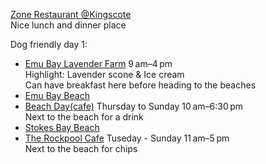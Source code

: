 [Zone Restaurant @Kingscote](https://ozonehotelki.com.au/restaurant-bar/)  
Nice lunch and dinner place 

Dog friendly day 1: 
- [Emu Bay Lavender Farm](https://www.google.com/maps/place/Emu+Bay+Lavender+Farm/@-35.6094502,137.5281295,14z/data=!4m6!3m5!1s0x6ab26df369bb092f:0xd42100fec1caad4c!8m2!3d-35.6071191!4d137.5232828!16s%2Fg%2F1v2yy_bv?authuser=1&entry=ttu&g_ep=EgoyMDI0MTIxMS4wIKXMDSoASAFQAw%3D%3D) 9 am–4 pm  
Highlight: Lavender scone & Ice cream  
Can have breakfast here before heading to the beaches 
- [Emu Bay Beach](https://www.google.com/maps/place/Emu+Bay+Beach/@-35.5961224,137.5019228,14.75z/data=!4m16!1m9!3m8!1s0x6ab26df369bb092f:0xd42100fec1caad4c!2sEmu+Bay+Lavender+Farm!8m2!3d-35.6071191!4d137.5232828!9m1!1b1!16s%2Fg%2F1v2yy_bv!3m5!1s0x6ab2751a817ee9b1:0xace35a185cb90e!8m2!3d-35.5948746!4d137.5105251!16s%2Fg%2F11gk45xmt2?authuser=1&entry=ttu&g_ep=EgoyMDI0MTIxMS4wIKXMDSoASAFQAw%3D%3D)
- [Beach Day(cafe)](https://www.google.com/maps/place/Beach+Day/@-35.5948276,137.5073308,16.25z/data=!4m6!3m5!1s0x6ab275bd3edf1fbd:0x3698722ee8ba22e1!8m2!3d-35.594187!4d137.5068695!16s%2Fg%2F11vj3_0lzp?authuser=1&entry=ttu&g_ep=EgoyMDI0MTIxMS4wIKXMDSoASAFQAw%3D%3D) Thursday to Sunday 10 am–6:30 pm  
Next to the beach for a drink  
- [Stokes Bay Beach](https://www.google.com/maps/place/Stokes+Bay+Beach/@-35.6249392,137.2111471,16.25z/data=!4m15!1m8!3m7!1s0x6aad9e64fdc9307f:0x4033654628ee750!2sStokes+Bay+SA+5223!3b1!8m2!3d-35.6508098!4d137.1662568!16s%2Fg%2F11cn331v7g!3m5!1s0x6aad9950e19195f9:0x5ba1600ccfa08ba!8m2!3d-35.6223514!4d137.2078803!16s%2Fg%2F11bzsd1fs8?authuser=1&entry=ttu&g_ep=EgoyMDI0MTIxMS4wIKXMDSoASAFQAw%3D%3D)  
- [The Rockpool Cafe](https://www.google.com/maps/place/The+Rockpool+Cafe/@-35.6247767,137.2072219,18.25z/data=!4m6!3m5!1s0x6aad995236142e0b:0x6aee601712583f1b!8m2!3d-35.6251037!4d137.206544!16s%2Fg%2F11c1wsqlqz?authuser=1&entry=ttu&g_ep=EgoyMDI0MTIxMS4wIKXMDSoASAFQAw%3D%3D) Tuseday - Sunday 11 am–5 pm  
Next to the beach for chips
